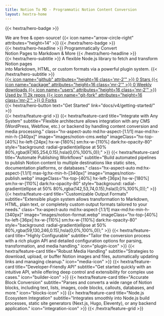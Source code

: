 ```yaml
---
title: Notion To MD - Programmatic Notion Content Conversion
layout: hextra-home
---
```


<script src="https://cdn.tailwindcss.com"></script>
<script>
  tailwind.config = {
    darkMode: ['class', 'html[class~="dark"]']
  }
</script>

{{< hextra/hero-badge >}}

  <div class="hx-w-2 hx-h-2 hx-rounded-full hx-bg-primary-400"></div>
  <span>We are free & open-source!</span>
  {{< icon name="arrow-circle-right" attributes="height=14" >}}
{{< /hextra/hero-badge >}}

<div class="hx-mt-6 hx-mb-6">
{{< hextra/hero-headline >}}
  Programmatically Convert&nbsp;<br class="sm:hx-block hx-hidden" />Notion Pages to Markdown & More
{{< /hextra/hero-headline >}}
</div>
<div class="hx-mb-12">
{{< hextra/hero-subtitle >}}
  A flexible Node.js library to fetch and transform Notion pages&nbsp;<br class="sm:hx-block hx-hidden" />into Markdown, HTML, or custom formats via a powerful plugin system.
{{< /hextra/hero-subtitle >}}
</div>

<!-- Social Proof Section -->
<div class="flex flex-wrap justify-left md:justify-center gap-4 mb-12">
  <!-- GitHub Stars Badge (blue tint) -->
  <a href="https://github.com/souvikinator/notion-to-md" class="flex items-center px-4 py-2 rounded-full bg-blue-50/80 dark:bg-blue-900/30 text-blue-700 dark:text-blue-300 border border-blue-200/50 dark:border-blue-700/30 transition-all duration-200 hover:bg-blue-100/90 dark:hover:bg-blue-800/40 backdrop-blur-sm" target="_blank" rel="noopener noreferrer">
    {{< icon name="github" attributes="height=16 class='mr-2'" >}}
    <span class="font-semibold"><span id="github-stars">0</span> Stars</span>
  </a>
  
  <!-- NPM Downloads Badge (green tint) -->
  <a href="https://www.npmjs.com/package/notion-to-md" class="flex items-center px-4 py-2 rounded-full bg-green-50/80 dark:bg-green-900/30 text-green-700 dark:text-green-300 border border-green-200/50 dark:border-green-700/30 transition-all duration-200 hover:bg-green-100/90 dark:hover:bg-green-800/40 backdrop-blur-sm" target="_blank" rel="noopener noreferrer">
    {{< icon name="package" attributes="height=16 class='mr-2'" >}}
    <span class="font-semibold"><span id="npm-downloads">0</span> Weekly downloads</span>
  </a>
  
  <!-- Dependents Badge (purple tint) -->
  <a href="https://github.com/souvikinator/notion-to-md/network/dependents" class="flex items-center px-4 py-2 rounded-full bg-purple-50/80 dark:bg-purple-900/30 text-purple-700 dark:text-purple-300 border border-purple-200/50 dark:border-purple-700/30 transition-all duration-200 hover:bg-purple-100/90 dark:hover:bg-purple-800/40 backdrop-blur-sm" target="_blank" rel="noopener noreferrer">
    {{< icon name="users" attributes="height=16 class='mr-2'" >}}
    <span class="font-semibold">Used by <span id="github-dependents">11.2k</span> repos</span>
  </a>

  <!-- Forks Badge (amber tint) -->
  <a href="https://github.com/souvikinator/notion-to-md/network/members" class="flex items-center px-4 py-2 rounded-full bg-amber-50/80 dark:bg-amber-900/30 text-amber-700 dark:text-amber-300 border border-amber-200/50 dark:border-amber-700/30 transition-all duration-200 hover:bg-amber-100/90 dark:hover:bg-amber-800/40 backdrop-blur-sm" target="_blank" rel="noopener noreferrer">
    {{< icon name="git-fork" attributes="height=16 class='mr-2'" >}}
    <span class="font-semibold"><span id="github-forks">0</span> Forks</span>
  </a>
</div>

<div class="hx-mb-6">
{{< hextra/hero-button text="Get Started" link="docs/v4/getting-started/" >}}
</div>

<!-- Add JavaScript to fetch real data -->
<script>
document.addEventListener('DOMContentLoaded', async function() {
  // Set default values to prevent disappearing numbers
  document.getElementById('github-stars').textContent = '1.3k';
  document.getElementById('github-forks').textContent = '100';
  document.getElementById('npm-downloads').textContent = '60k+';
  
  try {
    // Fetch GitHub repo data (stars and forks)
    fetch('https://api.github.com/repos/souvikinator/notion-to-md')
      .then(response => {
        if (!response.ok) throw new Error('GitHub API rate limit exceeded');
        return response.json();
      })
      .then(data => {
        document.getElementById('github-stars').textContent = formatNumber(data.stargazers_count);
        document.getElementById('github-forks').textContent = formatNumber(data.forks_count);
      })
      .catch(error => console.warn('Error fetching GitHub data:', error));

    // Fetch npm weekly downloads
    fetch('https://api.npmjs.org/downloads/point/last-week/notion-to-md')
      .then(response => {
        if (!response.ok) throw new Error('NPM API rate limit exceeded');
        return response.json();
      })
      .then(data => {
        document.getElementById('npm-downloads').textContent = formatNumber(data.downloads);
      })
      .catch(error => console.warn('Error fetching NPM data:', error));
  } catch (error) {
    console.error('Error updating stats:', error);
  }

  // Helper function to format numbers
  function formatNumber(num) {
    if (!num || isNaN(num)) return '?';
    if (num >= 1000000) return (num / 1000000).toFixed(1) + 'M';
    if (num >= 1000) return (num / 1000).toFixed(1) + 'k';
    return num;
  }
});
</script>

<div class="hx-mt-6"></div>
{{< hextra/feature-grid >}}
  {{< hextra/feature-card
    title="Integrate with Any System"
    subtitle="Flexible architecture allows integration with any CMS (WordPress, Webflow, etc.) or backend by handling content conversion and media processing."
    class="hx-aspect-auto md:hx-aspect-[1.1/1] max-md:hx-min-h-[340px]"
    image="images/notion-cms.webp"
    imageClass="hx-top-[40%] hx-left-[24px] hx-w-[180%] sm:hx-w-[110%] dark:hx-opacity-80"
    style="background: radial-gradient(ellipse at 50% 80%,rgba(97,165,254,0.15),hsla(0,0%,100%,0));"
  >}}
  {{< hextra/feature-card
    title="Automate Publishing Workflows"
    subtitle="Build automated pipelines to publish Notion content to multiple destinations like static sites, documentation platforms, or databases."
    class="hx-aspect-auto md:hx-aspect-[1.1/1] max-lg:hx-min-h-[340px]"
    image="images/notion-publish.webp"
    imageClass="hx-top-[40%] hx-left-[36px] hx-w-[180%] sm:hx-w-[110%] dark:hx-opacity-80"
    style="background: radial-gradient(ellipse at 50% 80%,rgba(142,53,74,0.15),hsla(0,0%,100%,0));"
  >}}
  {{< hextra/feature-card
    title="Customizable Output Formats"
    subtitle="Extensible plugin system allows transformation to Markdown, HTML, plain text, or completely custom output formats tailored to your needs."
    class="hx-aspect-auto md:hx-aspect-[1.1/1] max-md:hx-min-h-[340px]"
    image="images/notion-format.webp"
    imageClass="hx-top-[40%] hx-left-[36px] hx-w-[110%] sm:hx-w-[110%] dark:hx-opacity-80"
    style="background: radial-gradient(ellipse at 50% 80%,rgba(59,130,246,0.15),hsla(0,0%,100%,0));"
  >}}
  {{< hextra/feature-card
    title="Highly Configurable"
    subtitle="Tailor the conversion process with a rich plugin API and detailed configuration options for parsing, transformation, and media handling."
    icon="plugin-icon"
  >}}
  {{< hextra/feature-card
    title="Robust Media Handling"
    subtitle="Strategies to download, upload, or buffer Notion images and files, automatically updating links and managing cleanup."
    icon="media-icon"
  >}}
  {{< hextra/feature-card
    title="Developer-Friendly API"
    subtitle="Get started quickly with an intuitive API, while offering deep control and extensibility for complex use cases."
    icon="builder-icon"
  >}}
  {{< hextra/feature-card
    title="Accurate Block Conversion"
    subtitle="Parses and converts a wide range of Notion blocks, including text, lists, images, code blocks, callouts, databases, and more."
    icon="blocks-icon"
  >}}
  {{< hextra/feature-card
    title="Node.js Ecosystem Integration"
    subtitle="Integrates smoothly into Node.js build processes, static site generators (Next.js, Hugo, Eleventy), or any backend application."
    icon="integration-icon"
  >}}
{{< /hextra/feature-grid >}}
